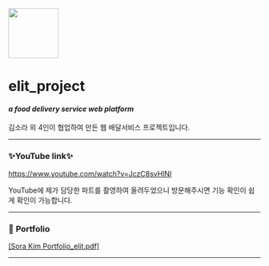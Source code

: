 
<img src ="https://user-images.githubusercontent.com/89364507/149678582-f750c319-2e64-495b-bcdb-c21c87fee8a1.png" width="100" >

# **elit_project**

#### *a food delivery service web platform*

김소라 외 4인이 협업하여 만든 웹 배달서비스 프로젝트입니다. 

---

### **✨YouTube link✨**
<a href="https://www.youtube.com/watch?v=JczC8svHlNI" target="_blank"> https://www.youtube.com/watch?v=JczC8svHlNI</a>

YouTube에 제가 담당한 파트를 촬영하여 올려두었으니 방문해주시면 기능 확인이 쉽게 확인이 가능합니다.

---

### 📌  **Portfolio**
<a href="https://github.com/sorakim92/elit_project/files/7878006/Sora.Kim.Portfolio_elit.pdf" target="_blank">[Sora Kim Portfolio_elit.pdf]</a>

---

